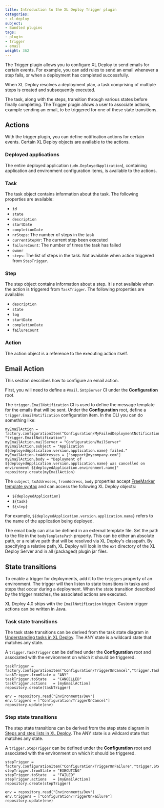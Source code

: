 ```yaml
---
title: Introduction to the XL Deploy Trigger plugin
categories:
- xl-deploy
subject:
- Bundled plugins
tags:
- plugin
- trigger
- email
weight: 362
---
```


The Trigger plugin allows you to configure XL Deploy to send emails for certain events. For example, you can add rules to send an email whenever a step fails, or when a deployment has completed successfully.

When XL Deploy resolves a deployment plan, a task comprising of multiple steps is created and subsequently executed.

The task, along with the steps, transition through various states before finally completing. The Trigger plugin allows a user to associate actions, example sending an email, to be triggered for one of these state transitions.

## Actions

With the trigger plugin, you can define notification actions for certain events. Certain XL Deploy objects are available to the actions.

### Deployed applications

The entire deployed application (`udm.DeployedApplication`), containing application and environment configuration items, is available to the actions.

### Task

The task object contains information about the task. The following properties are available:

* `id`
* `state`
* `description`
* `startDate`
* `completionDate`
* `nrSteps`: The number of steps in the task
* `currentStepNr`: The current step been executed
* `failureCount`: The number of times the task has failed
* `owner`
* `steps`: The list of steps in the task. Not available when action triggered from `StepTrigger`.

### Step

The step object contains information about a step. It is not available when the action is triggered from `TaskTrigger`. The following properties are available:

* `description`
* `state`
* `log`
* `startDate`
* `completionDate`
* `failureCount`

### Action

The action object is a reference to the executing action itself.

## Email Action

This section describes how to configure an email action.

First, you will need to define a `#mail.SmtpServer` CI under the **Configuration** root.

The `trigger.EmailNotification` CI is used to define the message template for the emails that will be sent. Under the **Configuration** root, define a `trigger.EmailNotification` configuration item. In the CLI you can do something like:

	myEmailAction = factory.configurationItem("Configuration/MyFailedDeploymentNotification", "trigger.EmailNotification")
	myEmailAction.mailServer = "Configuration/MailServer"
	myEmailAction.subject = "Application ${deployedApplication.version.application.name} failed."
	myEmailAction.toAddresses = ["support@mycompany.com"]
	myEmailAction.body = "Deployment of ${deployedApplication.version.application.name} was cancelled on environment ${deployedApplication.environment.name}"
	repository.create(myEmailAction)

The `subject`, `toAddresses`, `fromAddress`, `body` properties accept [FreeMarker template syntax](http://freemarker.org/docs/ref.html) and can access the following XL Deploy objects:

* `${deployedApplication}`
* `${task}`
* `${step}`

For example, `${deployedApplication.version.application.name}` refers to the name of the application being deployed.

The email body can also be defined in an external template file. Set the path to the file in the `bodyTemplatePath` property. This can be either an absolute path, or a relative path that will be resolved via XL Deploy's classpath. By specifying a relative path, XL Deploy will look in the `ext` directory of the XL Deploy Server and in all (packaged) plugin jar files.

## State transitions

To enable a trigger for deployments, add it to the `triggers` property of an environment. The trigger will then listen to state transitions in tasks and steps that occur during a deployment. When the state transition described by the trigger matches, the associated actions are executed.

XL Deploy 4.0 ships with the `EmailNotification` trigger. Custom trigger actions can be written in Java.

### Task state transitions

The task state transitions can be derived from the task state diagram in [Understanding tasks in XL Deploy](/xl-deploy/concept/understanding-tasks-in-xl-deploy.html). The ANY state is a wildcard state that matches any state.

A `trigger.TaskTrigger` can be defined under the **Configuration** root and associated with the environment on which it should be triggered.

	taskTrigger = factory.configurationItem("Configuration/TriggerOnCancel","trigger.TaskTrigger")
	taskTrigger.fromState = "ANY"
	taskTrigger.toState   = "CANCELLED"
	taskTrigger.actions   = [myEmailAction]
	repository.create(taskTrigger)

	env = repository.read("Environments/Dev")
	env.triggers = ["Configuration/TriggerOnCancel"]
	repository.update(env)

### Step state transitions

The step state transitions can be derived from the step state diagram in [Steps and step lists in XL Deploy](/xl-deploy/concept/steps-and-steplists-in-xl-deploy.html). The ANY state is a wildcard state that matches any state.

A `trigger.StepTrigger` can be defined under the **Configuration** root and associated with the environment on which it should be triggered.

	stepTrigger = factory.configurationItem("Configuration/TriggerOnFailure","trigger.StepTrigger")
	stepTrigger.fromState = "EXECUTING"
	stepTrigger.toState   = "FAILED"
	stepTrigger.actions   = [myEmailAction]
	repository.create(stepTrigger)

	env = repository.read("Environments/Dev")
	env.triggers = ["Configuration/TriggerOnFailure"]
	repository.update(env)
